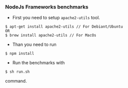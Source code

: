 ### NodeJs Frameworks benchmarks
- First you need to setup `apache2-utils` tool.
```
$ apt-get install apache2-utils // For Debiant/Ubuntu
OR
$ brew install apache2-utils // For MacOs
```
- Than you need to run 
```
$ npm install
```
- Run the benchmarks with 
```
$ sh run.sh
```
command.
